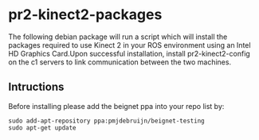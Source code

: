 # pr2-kinect2-packages
The following debian package will run a script which will install the packages required to use Kinect 2 in your ROS environment using an Intel HD Graphics Card.Upon successful installation, install pr2-kinect2-config on the c1 servers to link communication between the two machines.

## Intructions
Before installing please add the beignet ppa into your repo list by:
```
sudo add-apt-repository ppa:pmjdebruijn/beignet-testing
sudo apt-get update
```


